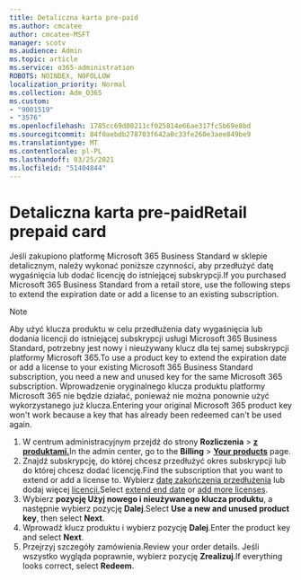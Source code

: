 ```yaml
---
title: Detaliczna karta pre-paid
ms.author: cmcatee
author: cmcatee-MSFT
manager: scotv
ms.audience: Admin
ms.topic: article
ms.service: o365-administration
ROBOTS: NOINDEX, NOFOLLOW
localization_priority: Normal
ms.collection: Adm_O365
ms.custom:
- "9001519"
- "3576"
ms.openlocfilehash: 1785cc69d00211cf025814e66ae317fc5b69e8bd
ms.sourcegitcommit: 84f0aebdb278703f642a0c33fe260e3aee849be9
ms.translationtype: MT
ms.contentlocale: pl-PL
ms.lasthandoff: 03/25/2021
ms.locfileid: "51404844"
---
```

# <a name="retail-prepaid-card"></a><span data-ttu-id="e3dd2-102">Detaliczna karta pre-paid</span><span class="sxs-lookup"><span data-stu-id="e3dd2-102">Retail prepaid card</span></span>

<span data-ttu-id="e3dd2-103">Jeśli zakupiono platformę Microsoft 365 Business Standard w sklepie detalicznym, należy wykonać poniższe czynności, aby przedłużyć datę wygaśnięcia lub dodać licencję do istniejącej subskrypcji.</span><span class="sxs-lookup"><span data-stu-id="e3dd2-103">If you purchased Microsoft 365 Business Standard from a retail store, use the following steps to extend the expiration date or add a license to an existing subscription.</span></span>

> [!NOTE]
> <span data-ttu-id="e3dd2-104">Aby użyć klucza produktu w celu przedłużenia daty wygaśnięcia lub dodania licencji do istniejącej subskrypcji usługi Microsoft 365 Business Standard, potrzebny jest nowy i nieużywany klucz dla tej samej subskrypcji platformy Microsoft 365.</span><span class="sxs-lookup"><span data-stu-id="e3dd2-104">To use a product key to extend the expiration date or add a license to your existing Microsoft 365 Business Standard subscription, you need a new and unused key for the same Microsoft 365 subscription.</span></span> <span data-ttu-id="e3dd2-105">Wprowadzenie oryginalnego klucza produktu platformy Microsoft 365 nie będzie działać, ponieważ nie można ponownie użyć wykorzystanego już klucza.</span><span class="sxs-lookup"><span data-stu-id="e3dd2-105">Entering your original Microsoft 365 product key won't work because a key that has already been redeemed can't be used again.</span></span>

1. <span data-ttu-id="e3dd2-106">W centrum administracyjnym przejdź do strony **Rozliczenia**  >  **[z produktami.](https://go.microsoft.com/fwlink/p/?linkid=842054)**</span><span class="sxs-lookup"><span data-stu-id="e3dd2-106">In the admin center, go to the **Billing** > **[Your products](https://go.microsoft.com/fwlink/p/?linkid=842054)** page.</span></span>
2. <span data-ttu-id="e3dd2-107">Znajdź subskrypcję, do której chcesz przedłużyć okres subskrypcji lub do której chcesz dodać licencję.</span><span class="sxs-lookup"><span data-stu-id="e3dd2-107">Find the subscription that you want to extend or add a license to.</span></span> <span data-ttu-id="e3dd2-108">Wybierz [datę zakończenia przedłużenia](https://go.microsoft.com/fwlink/p/?linkid=842054) lub dodaj więcej [licencji.](https://go.microsoft.com/fwlink/p/?linkid=842054)</span><span class="sxs-lookup"><span data-stu-id="e3dd2-108">Select [extend end date](https://go.microsoft.com/fwlink/p/?linkid=842054) or [add more licenses](https://go.microsoft.com/fwlink/p/?linkid=842054).</span></span>
3. <span data-ttu-id="e3dd2-109">Wybierz **pozycję Użyj nowego i nieużywanego klucza produktu**, a następnie wybierz pozycję **Dalej**.</span><span class="sxs-lookup"><span data-stu-id="e3dd2-109">Select **Use a new and unused product key**, then select **Next**.</span></span>
4. <span data-ttu-id="e3dd2-110">Wprowadź klucz produktu i wybierz pozycję **Dalej**.</span><span class="sxs-lookup"><span data-stu-id="e3dd2-110">Enter the product key and select **Next**.</span></span>
5. <span data-ttu-id="e3dd2-111">Przejrzyj szczegóły zamówienia.</span><span class="sxs-lookup"><span data-stu-id="e3dd2-111">Review your order details.</span></span> <span data-ttu-id="e3dd2-112">Jeśli wszystko wygląda poprawnie, wybierz pozycję **Zrealizuj**.</span><span class="sxs-lookup"><span data-stu-id="e3dd2-112">If everything looks correct, select **Redeem**.</span></span>